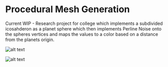 # Procedural Mesh Generation

Current WIP - Research project for college which implements a subdivided icosahderon as a planet sphere which then implements Perline Noise onto the spheres vertices and maps the values to a color based on a distance from the planets origin.

![alt text](https://cdn.discordapp.com/attachments/599212173851623434/823649981705617500/Screenshot1.png)

![alt text](https://media.discordapp.net/attachments/599212173851623434/823650180074962994/Screenshot2.png?width=868&height=442)



